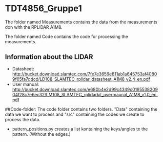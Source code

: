 # TDT4856_Gruppe1

The folder named Measurements contains the data from the measurements don with the RPLIDAR A1M8. 

The folder named Code contains the code for processing the measurements.

## Information about the LIDAR
 * Datasheet: http://bucket.download.slamtec.com/7fe7e3656e811ab1a645753af40809f05fa7ddcd/LD108_SLAMTEC_rplidar_datasheet_A1M8_v2.4_en.pdf
 * User manual: http://bucket.download.slamtec.com/e680b4e2d99c4349c019553820904f28c7e6ec32/LM108_SLAMTEC_rplidarkit_usermaunal_A1M8_v1.0_en.pdf 


##Code-folder:
The code folder contains two folders. "Data" containing the data we want to process and "src" containing the codes we create to process the data.
* pattern_positions.py creates a list kontaining the keys/angles to the pattern. (Without the edges.)
